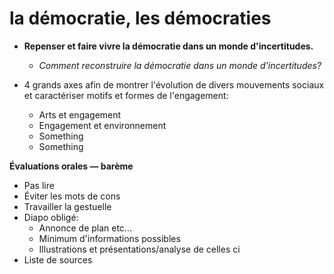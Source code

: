 
# la démocratie, les démocraties

* **Repenser et faire vivre la démocratie dans un monde d'incertitudes.**
  + *Comment reconstruire la démocratie dans un monde d'incertitudes?*

* 4 grands axes afin de montrer l'évolution de divers mouvements sociaux et caractériser motifs et formes de
l'engagement:
  + Arts et engagement
  + Engagement et environnement
  - Something
  - Something

**Évaluations orales — barème**
- Pas lire
- Éviter les mots de cons
- Travailler la gestuelle
- Diapo obligé:
  * Annonce de plan etc...
  * Minimum d'informations possibles
  * Illustrations et présentations/analyse de celles ci
- Liste de sources


